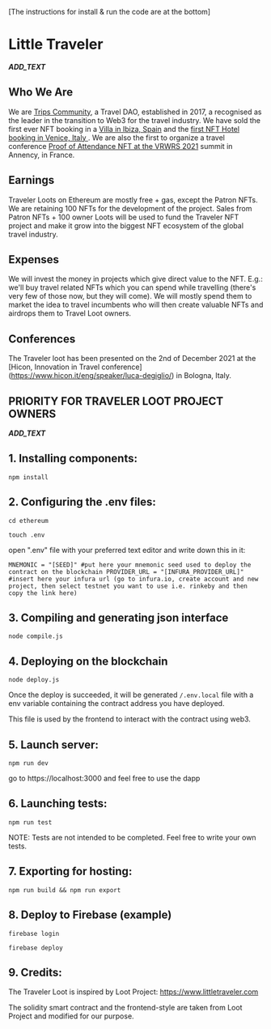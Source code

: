 [The instructions for install & run the code are at the bottom]

# Little Traveler
___ADD_TEXT___



## Who We Are
We are [Trips Community](https://www.tripscommunity.com/ "Trips Community"), a Travel DAO, established in 2017, a recognised as the leader in the transition to Web3 for the travel industry.
We have sold the first ever NFT booking in a [Villa in Ibiza, Spain](https://medium.com/trips-community/nft-nights-book-a-villa-with-an-nft-77e43f178909 "Villa in Ibiza, Spain") and the [first NFT Hotel booking in Venice, Italy ](https://medium.com/trips-community/the-first-nft-hotel-booking-in-history-was-sold-for-1-eth-3000-8f7d5e988ea0 "first NFT Hotel booking in Venice, Italy ").
We are also the first to organize a travel conference [Proof of Attendance NFT at the VRWRS 2021](https://opensea.io/assets/matic/0x2953399124f0cbb46d2cbacd8a89cf0599974963/93380629908989276154329187712159695682604484101294988604591734364126547280072 "roof of Attendance NFT at the VRWRS 2021") summit in Annency, in France.

## Earnings
Traveler Loots on Ethereum are mostly free + gas, except the Patron NFTs.
We are retaining 100 NFTs for the development of the project.
Sales from Patron NFTs + 100 owner Loots will be used to fund the Traveler NFT project and make it grow into the biggest NFT ecosystem of the global travel industry.

## Expenses
We will invest the money in projects which give direct value to the NFT.
E.g.: we'll buy travel related NFTs which you can spend while travelling (there's very few of those now, but they will come).
We will mostly spend them to market the idea to travel incumbents who will then create valuable NFTs and airdrops them to Travel Loot owners.

## Conferences
The Traveler loot has been presented on the 2nd of December 2021 at the [Hicon, Innovation in Travel conference] (https://www.hicon.it/eng/speaker/luca-degiglio/) in Bologna, Italy.


## PRIORITY FOR TRAVELER LOOT PROJECT OWNERS
___ADD_TEXT___

## 1. Installing components:
`npm install`

## 2. Configuring the .env files:
`cd ethereum`

`touch .env`

open ".env" file with your preferred text editor and write down this in it:

`MNEMONIC = "[SEED]" #put here your mnemonic seed used to deploy the contract on
the blockchain
PROVIDER_URL = "[INFURA_PROVIDER_URL]" #insert here your infura url (go to
infura.io, create account and new project, then select testnet you want to use
i.e. rinkeby and then copy the link here)`

## 3. Compiling and generating json interface
`node compile.js`

## 4. Deploying on the blockchain
`node deploy.js`

Once the deploy is succeeded, it will be generated `/.env.local` file with a
env variable containing the contract address you have deployed.

This file is used by the frontend to interact with the contract using web3.

## 5. Launch server:
`npm run dev`

go to https://localhost:3000 and feel free to use the dapp

## 6. Launching tests:

`npm run test`

NOTE: Tests are not intended to be completed. Feel free to write your own tests.


## 7. Exporting for hosting:
`npm run build && npm run export`

## 8. Deploy to Firebase (example)
`firebase login`

`firebase deploy`

## 9. Credits:
The Traveler Loot is inspired by Loot Project: https://www.littletraveler.com

The solidity smart contract and the frontend-style are taken from Loot Project
and modified for our purpose.

